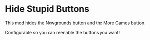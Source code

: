 # Hide Stupid Buttons

This mod hides the Newgrounds button and the More Games button.

Configurable so you can reenable the buttons you want!